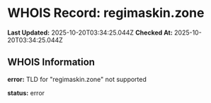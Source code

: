 # WHOIS Record: regimaskin.zone

**Last Updated:** 2025-10-20T03:34:25.044Z
**Checked At:** 2025-10-20T03:34:25.044Z

## WHOIS Information

**error:** TLD for "regimaskin.zone" not supported

**status:** error


